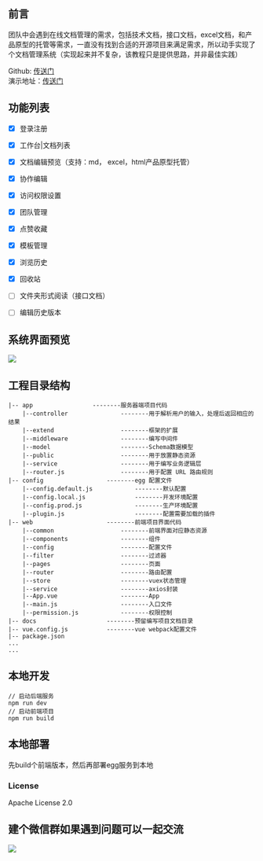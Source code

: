 ## 前言
团队中会遇到在线文档管理的需求，包括技术文档，接口文档，excel文档，和产品原型的托管等需求，一直没有找到合适的开源项目来满足需求，所以动手实现了个文档管理系统（实现起来并不复杂，该教程只是提供思路，并非最佳实践）

Github: [传送门](https://github.com/huangwei9527/Ink-wash-docs)<br/>
演示地址：[传送门](http://www.inkwash.online)

## 功能列表
* [x] 登录注册
* [x] 工作台|文档列表
* [x] 文档编辑预览（支持：md， excel，html产品原型托管）
* [x] 协作编辑
* [x] 访问权限设置
* [x] 团队管理
* [x] 点赞收藏
* [x] 模板管理
* [x] 浏览历史
* [x] 回收站
* [ ] 文件夹形式阅读（接口文档）
* [ ] 编辑历史版本


## 系统界面预览
![](https://p9-juejin.byteimg.com/tos-cn-i-k3u1fbpfcp/7ed9c1e870e54da290344ab480ecf587~tplv-k3u1fbpfcp-watermark.image)


## 工程目录结构

```
|-- app					--------服务器端项目代码
    |--controller				--------用于解析用户的输入，处理后返回相应的结果
    |--extend					--------框架的扩展
    |--middleware				--------编写中间件
    |--model					--------Schema数据模型
    |--public					--------用于放置静态资源
    |--service					--------用于编写业务逻辑层
    |--router.js				--------用于配置 URL 路由规则
|-- config					--------egg 配置文件
    |--config.default.js			--------默认配置
    |--config.local.js				--------开发环境配置
    |--config.prod.js				--------生产环境配置
    |--plugin.js					--------配置需要加载的插件
|-- web						--------前端项目界面代码
    |--common					--------前端界面对应静态资源
    |--components				--------组件
    |--config					--------配置文件
    |--filter					--------过滤器
    |--pages					--------页面
    |--router					--------路由配置
    |--store					--------vuex状态管理
    |--service					--------axios封装
    |--App.vue					--------App
    |--main.js					--------入口文件
    |--permission.js			--------权限控制
|-- docs					--------预留编写项目文档目录
|-- vue.config.js			--------vue webpack配置文件
|-- package.json
...
...
```
## 本地开发
```
// 启动后端服务
npm run dev
// 启动前端项目
npm run build
```
## 本地部署
先build个前端版本，然后再部署egg服务到本地

### License
Apache License 2.0

## 建个微信群如果遇到问题可以一起交流
![](https://p1-juejin.byteimg.com/tos-cn-i-k3u1fbpfcp/6b493029c7ce4ac2adc0806aa4f7b812~tplv-k3u1fbpfcp-watermark.image)

